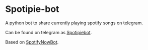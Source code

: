 # Spotipie-bot
A python bot to share currently playing spotify songs on telegram.

Can be found on telegram as [Spotipiebot](https://t.me/Spotipiebot).

Based on [SpotifyNowBot](https://github.com/notdedsec/SpotifyNow).
